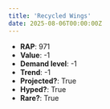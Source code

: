 ```yaml
---
title: 'Recycled Wings'
date: 2025-08-06T00:00:00Z
---
```

- **RAP**: 971
- **Value**: -1
- **Demand level**: -1
- **Trend**: -1
- **Projected?**: True
- **Hyped?**: True
- **Rare?**: True
